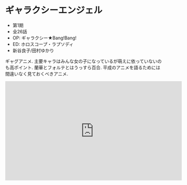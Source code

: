 # ギャラクシーエンジェル

- 第1期
- 全26話
- OP: ギャラクシー★Bang!Bang!
- ED: ホロスコープ・ラプソディ
- 新谷良子/田村ゆかり

ギャグアニメ.
主要キャラはみんな女の子になっているが萌えに依っていないのも高ポイント.
蘭華とフォルテとはうっすら百合.
平成のアニメを語るためには間違いなく見ておくべきアニメ.

<iframe width="560" height="315" src="https://www.youtube.com/embed/01IQBDMwN6M" frameborder="0" allow="accelerometer; autoplay; encrypted-media; gyroscope; picture-in-picture" allowfullscreen></iframe>
